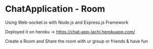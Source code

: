 # ChatApplication - Room

Using Web-socket.io with Node.js and Express.js Framework 

Deployed it on heroku -> https://chat-app-lachi.herokuapp.com/ 

Create a Room and Share the room with ur group or friends & have fun
